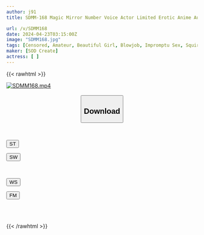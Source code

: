 ```yaml
---
author: j91
title: SDMM-168 Magic Mirror Number Voice Actor Limited Erotic Anime Audition! Put more heart into it! More realistic! ! She plays with her pussy, which is aching with her naughty lines.

url: /v/SDMM168
date: 2024-04-23T03:15:00Z
image: "SDMM168.jpg"
tags: [Censored, Amateur, Beautiful Girl, Blowjob, Impromptu Sex, Squirting]
maker: [SOD Create]
actress: [ ]
---
```



{{< rawhtml >}}

<div class="video" data-videoid="koM7KOvvjvHOqlQ">
    <a href="javascript:;">
        <img src="/v/SDMM168/SDMM168.jpg" width="WIDTH" height="HEIGHT" alt="SDMM168.mp4" loading="lazy">
    </a>
</div>

<script type="text/javascript" src="https://j91.asia/asset/on-demand-st.js"></script>

<br>
  <link rel="stylesheet" href="https://j91.asia/asset/bs5.css">
  
  <center>
  <button class="btn btn-primary" type="button" data-bs-toggle="collapse" data-bs-target=".multi-collapse" aria-expanded="false" aria-controls="multiCollapseExample1 multiCollapseExample2"><h2>Download</h2></button></center>
</p>
<div class="row">
  <div class="col">
    <div class="collapse multi-collapse" id="multiCollapseExample1">
      <div class="card card-body">
	      	      <br>
<div class="buttons">  
<p><a href="https://streamtape.to/v/koM7KOvvjvHOqlQ" target="_blank"><button class="btn-hover color-3"><i class="fa fa-download"></i> ST</button></a></p>
<p><a href="https://asnwish.com/i22uspuuhjbk" target="_blank"><button class="btn-hover color-2"><i class="fa fa-download"></i> SW</button></a></p></div>
    </div>
  </div>
</div>
  <div class="col">
    <div class="collapse multi-collapse" id="multiCollapseExample2">
      <div class="card card-body">
	      <br>
<div class="buttons">
<p><a href="https://wolfstream.tv/x063qyks129t"><button class="btn-hover color-9"><i class="fa fa-download"></i> WS</button></a></p>
<p><a href="https://filemoon.sx/d/rbminplzi6qf"><button class="btn-hover color-8"><i class="fa fa-download"></i> FM</button></a></p></div>
<br><br>
      </div>
    </div>
  </div>
</div>

{{< /rawhtml >}}